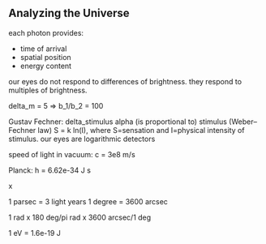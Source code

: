 
## Analyzing the Universe

each photon provides:
* time of arrival
* spatial position
* energy content

our eyes do not respond to differences of brightness. they respond to multiples of brightness.

delta_m = 5 => b_1/b_2 = 100

Gustav Fechner: delta_stimulus alpha (is proportional to) stimulus (Weber–Fechner law)
S = k ln(I), where S=sensation and I=physical intensity of stimulus. our eyes are logarithmic detectors

speed of light in vacuum: c = 3e8 m/s

Planck: h = 6.62e-34 J s

x

1 parsec = 3 light years
1 degree = 3600 arcsec

1 rad x 180 deg/pi rad x 3600 arcsec/1 deg

1 eV = 1.6e-19 J